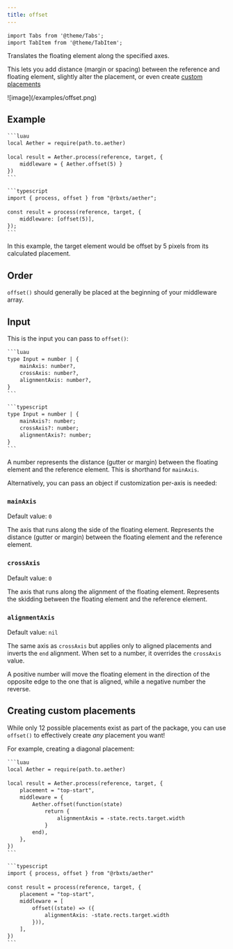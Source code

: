 ```yaml
---
title: offset
---
```


```mdx-code-block
import Tabs from '@theme/Tabs';
import TabItem from '@theme/TabItem';
```

Translates the floating element along the specified axes.

This lets you add distance (margin or spacing) between the reference and floating element, slightly alter the placement, or even create [custom placements](#creating-custom-placements)

<div class="text--center">
    ![image](/examples/offset.png)
</div>

## Example

<Tabs groupId="package-manager">
  <TabItem value="wally" label="luau" default>

    ```luau
    local Aether = require(path.to.aether)

    local result = Aether.process(reference, target, {
        middleware = { Aether.offset(5) }
    })
    ```

  </TabItem>

  <TabItem value="roblox-ts" label="roblox-ts">

    ```typescript
    import { process, offset } from "@rbxts/aether";

    const result = process(reference, target, {
        middleware: [offset(5)],
    });
    ```

  </TabItem>
</Tabs>

In this example, the target element would be offset by 5 pixels from its calculated placement.

## Order

`offset()` should generally be placed at the beginning of your middleware array.

## Input

This is the input you can pass to `offset()`:

<Tabs groupId="package-manager">
  <TabItem value="wally" label="luau" default>

    ```luau
    type Input = number | {
        mainAxis: number?,
        crossAxis: number?,
        alignmentAxis: number?,
    }
    ```

  </TabItem>

  <TabItem value="roblox-ts" label="roblox-ts">

    ```typescript
    type Input = number | {
        mainAxis?: number;
        crossAxis?: number;
        alignmentAxis?: number;
    }
    ```

  </TabItem>
</Tabs>

A number represents the distance (gutter or margin) between the floating element and the reference element.
This is shorthand for `mainAxis`.

Alternatively, you can pass an object if customization per-axis is needed:

### `mainAxis`

Default value: `0`

The axis that runs along the side of the floating element. Represents the distance (gutter or margin) between the floating element and the reference element.

### `crossAxis`

Default value: `0`

The axis that runs along the alignment of the floating element. Represents the skidding between the floating element and the reference element.

### `alignmentAxis`

Default value: `nil`

The same axis as `crossAxis` but applies only to aligned placements and inverts the `end` alignment. When set to a number, it overrides the `crossAxis` value.

A positive number will move the floating element in the direction of the opposite edge to the one that is aligned, while a negative number the reverse.

## Creating custom placements

While only 12 possible placements exist as part of the package, you can use `offset()` to effectively create _any_ placement you want!

For example, creating a diagonal placement:

<Tabs groupId="package-manager">
  <TabItem value="wally" label="luau" default>

    ```luau
    local Aether = require(path.to.aether)

    local result = Aether.process(reference, target, {
        placement = "top-start",
        middleware = {
            Aether.offset(function(state)
                return {
                    alignmentAxis = -state.rects.target.width
                }
            end),
        },
    })
    ```

  </TabItem>

  <TabItem value="roblox-ts" label="roblox-ts">

    ```typescript
    import { process, offset } from "@rbxts/aether"

    const result = process(reference, target, {
        placement = "top-start",
        middleware = [
            offset((state) => ({
                alignmentAxis: -state.rects.target.width
            })),
        ],
    })
    ```

  </TabItem>
</Tabs>
